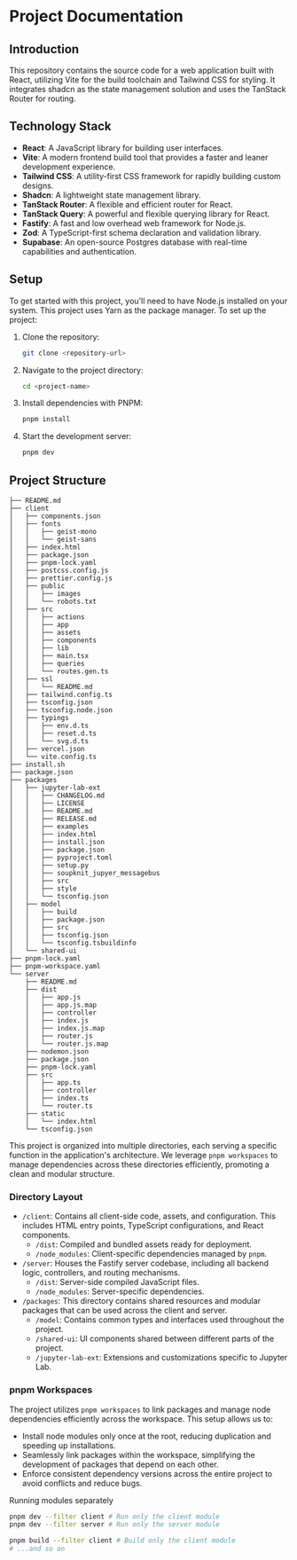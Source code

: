 # Project Documentation

## Introduction

This repository contains the source code for a web application built with React, utilizing Vite for the build toolchain and Tailwind CSS for styling. It integrates shadcn as the state management solution and uses the TanStack Router for routing.

## Technology Stack

- **React**: A JavaScript library for building user interfaces.
- **Vite**: A modern frontend build tool that provides a faster and leaner development experience.
- **Tailwind CSS**: A utility-first CSS framework for rapidly building custom designs.
- **Shadcn**: A lightweight state management library.
- **TanStack Router**: A flexible and efficient router for React.
- **TanStack Query**: A powerful and flexible querying library for React.
- **Fastify**: A fast and low overhead web framework for Node.js.
- **Zod**: A TypeScript-first schema declaration and validation library.
- **Supabase**: An open-source Postgres database with real-time capabilities and authentication.

## Setup

To get started with this project, you'll need to have Node.js installed on your system. This project uses Yarn as the package manager. To set up the project:

1. Clone the repository:
   ```bash
   git clone <repository-url>
   ```
2. Navigate to the project directory:
   ```bash
   cd <project-name>
   ```
3. Install dependencies with PNPM:
   ```bash
   pnpm install
   ```
4. Start the development server:
   ```bash
   pnpm dev
   ```

## Project Structure

```
├── README.md
├── client
│   ├── components.json
│   ├── fonts
│   │   ├── geist-mono
│   │   └── geist-sans
│   ├── index.html
│   ├── package.json
│   ├── pnpm-lock.yaml
│   ├── postcss.config.js
│   ├── prettier.config.js
│   ├── public
│   │   ├── images
│   │   └── robots.txt
│   ├── src
│   │   ├── actions
│   │   ├── app
│   │   ├── assets
│   │   ├── components
│   │   ├── lib
│   │   ├── main.tsx
│   │   ├── queries
│   │   └── routes.gen.ts
│   ├── ssl
│   │   └── README.md
│   ├── tailwind.config.ts
│   ├── tsconfig.json
│   ├── tsconfig.node.json
│   ├── typings
│   │   ├── env.d.ts
│   │   ├── reset.d.ts
│   │   └── svg.d.ts
│   ├── vercel.json
│   └── vite.config.ts
├── install.sh
├── package.json
├── packages
│   ├── jupyter-lab-ext
│   │   ├── CHANGELOG.md
│   │   ├── LICENSE
│   │   ├── README.md
│   │   ├── RELEASE.md
│   │   ├── examples
│   │   ├── index.html
│   │   ├── install.json
│   │   ├── package.json
│   │   ├── pyproject.toml
│   │   ├── setup.py
│   │   ├── soupknit_jupyer_messagebus
│   │   ├── src
│   │   ├── style
│   │   └── tsconfig.json
│   ├── model
│   │   ├── build
│   │   ├── package.json
│   │   ├── src
│   │   ├── tsconfig.json
│   │   └── tsconfig.tsbuildinfo
│   └── shared-ui
├── pnpm-lock.yaml
├── pnpm-workspace.yaml
└── server
    ├── README.md
    ├── dist
    │   ├── app.js
    │   ├── app.js.map
    │   ├── controller
    │   ├── index.js
    │   ├── index.js.map
    │   ├── router.js
    │   └── router.js.map
    ├── nodemon.json
    ├── package.json
    ├── pnpm-lock.yaml
    ├── src
    │   ├── app.ts
    │   ├── controller
    │   ├── index.ts
    │   └── router.ts
    ├── static
    │   └── index.html
    └── tsconfig.json
```

This project is organized into multiple directories, each serving a specific function in the application's architecture. We leverage `pnpm workspaces` to manage dependencies across these directories efficiently, promoting a clean and modular structure.

### Directory Layout

- `/client`: Contains all client-side code, assets, and configuration. This includes HTML entry points, TypeScript configurations, and React components.
  - `/dist`: Compiled and bundled assets ready for deployment.
  - `/node_modules`: Client-specific dependencies managed by `pnpm`.
- `/server`: Houses the Fastify server codebase, including all backend logic, controllers, and routing mechanisms.
  - `/dist`: Server-side compiled JavaScript files.
  - `/node_modules`: Server-specific dependencies.
- `/packages`: This directory contains shared resources and modular packages that can be used across the client and server.
  - `/model`: Contains common types and interfaces used throughout the project.
  - `/shared-ui`: UI components shared between different parts of the project.
  - `/jupyter-lab-ext`: Extensions and customizations specific to Jupyter Lab.

### pnpm Workspaces

The project utilizes `pnpm workspaces` to link packages and manage node dependencies efficiently across the workspace. This setup allows us to:

- Install node modules only once at the root, reducing duplication and speeding up installations.
- Seamlessly link packages within the workspace, simplifying the development of packages that depend on each other.
- Enforce consistent dependency versions across the entire project to avoid conflicts and reduce bugs.

Running modules separately

```bash
pnpm dev --filter client # Run only the client module
pnpm dev --filter server # Run only the server module

pnpm build --filter client # Build only the client module
# ...and so on
```
